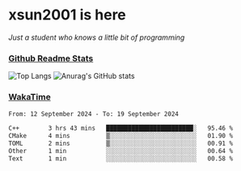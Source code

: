 # xsun2001 is here

*Just a student who knows a little bit of programming*

### [Github Readme Stats](https://github.com/anuraghazra/github-readme-stats)

![Top Langs](https://github-readme-stats.vercel.app/api/top-langs/?username=xsun2001&layout=compact&theme=radical) ![Anurag's GitHub stats](https://github-readme-stats.vercel.app/api?username=xsun2001&show_icons=true&theme=radical)

### [WakaTime](https://wakatime.com)

<!--START_SECTION:waka-->

```txt
From: 12 September 2024 - To: 19 September 2024

C++        3 hrs 43 mins   ████████████████████████░   95.46 %
CMake      4 mins          ▒░░░░░░░░░░░░░░░░░░░░░░░░   01.90 %
TOML       2 mins          ▒░░░░░░░░░░░░░░░░░░░░░░░░   00.91 %
Other      1 min           ░░░░░░░░░░░░░░░░░░░░░░░░░   00.64 %
Text       1 min           ░░░░░░░░░░░░░░░░░░░░░░░░░   00.58 %
```

<!--END_SECTION:waka-->
